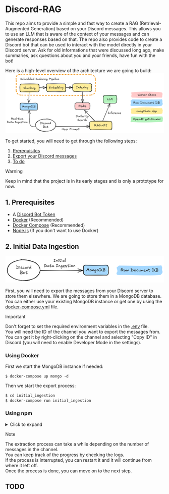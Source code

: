 # Discord-RAG

This repo aims to provide a simple and fast way to create a RAG (Retrieval-Augmented Generation) based on your Discord messages. This allows you to use an LLM that is aware of the context of your messages and can generate responses based on that. The repo also provides code to create a Discord bot that can be used to interact with the model directly in your Discord server. Ask for old informations that were discussed long ago, make summaries, ask questions about you and your friends, have fun with the bot!

Here is a high-level overview of the architecture we are going to build:
![](./docs/img/discord-rag-architecture.png)

To get started, you will need to get through the following steps:

1. [Prerequisites](#prerequisites)
2. [Export your Discord messages](#export-your-discord-messages)
3. [To do](#todo)

> [!WARNING]  
> Keep in mind that the project is in its early stages and is only a prototype for now.

## 1. Prerequisites

- A [Discord Bot Token](https://discordjs.guide/preparations/setting-up-a-bot-application.html#your-bot-s-token)
- [Docker](https://www.docker.com/) (Recommended)
- [Docker Compose](https://docs.docker.com/compose/) (Recommended)
- [Node.js](https://nodejs.org/en/) (If you don't want to use Docker)

## 2. Initial Data Ingestion

![](./docs/img/initial-data-ingestion.png)

First, you will need to export the messages from your Discord server to store them elsewhere. We are going to store them in a MongoDB database.
You can either use your existing MongoDB instance or get one by using the [docker-compose.yml](./docker-compose.yml) file.

> [!IMPORTANT]  
> Don't forget to set the required environment variables in the [.env](./initial_ingestion/src/.env) file.  
> You will need the ID of the channel you want to export the messages from.  
> You can get it by right-clicking on the channel and selecting "Copy ID" in Discord (you will need to enable Developer Mode in the settings).

### Using Docker

First we start the MongoDB instance if needed:
```console
$ docker-compose up mongo -d
```

Then we start the export process:
```console
$ cd initial_ingestion
$ docker-compose run initial_ingestion
```

### Using npm
<details>
    <summary>Click to expand</summary>

```console
$ cd initial_ingestion
$ npm install
$ npm start
```
</details>

> [!NOTE]  
> The extraction process can take a while depending on the number of messages in the channel.  
> You can keep track of the progress by checking the logs.  
> If the process is interrupted, you can restart it and it will continue from where it left off.  
> Once the process is done, you can move on to the next step.

## TODO